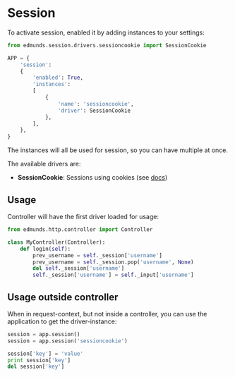 
# Session

To activate session, enabled it by adding instances to your settings:

```python
from edmunds.session.drivers.sessioncookie import SessionCookie

APP = {
	'session':
	{
		'enabled': True,
		'instances':
		[
			{
				'name': 'sessioncookie',
				'driver': SessionCookie
			},
		],
	},
}
```
The instances will all be used for session, so you can have multiple at once.

The available drivers are:
- **SessionCookie**: Sessions using cookies (see [docs](http://flask.pocoo.org/docs/0.11/quickstart/#sessions))


## Usage

Controller will have the first driver loaded for usage:

```python
from edmunds.http.controller import Controller

class MyController(Controller):
    def login(self):
        prev_username = self._session['username']
        prev_username = self._session.pop('username', None)
        del self._session['username']
        self._session['username'] = self._input['username']
```


## Usage outside controller

When in request-context, but not inside a controller, you can use the
application to get the driver-instance:

```python
session = app.session()
session = app.session('sessioncookie')

session['key'] = 'value'
print session['key']
del session['key']
```
